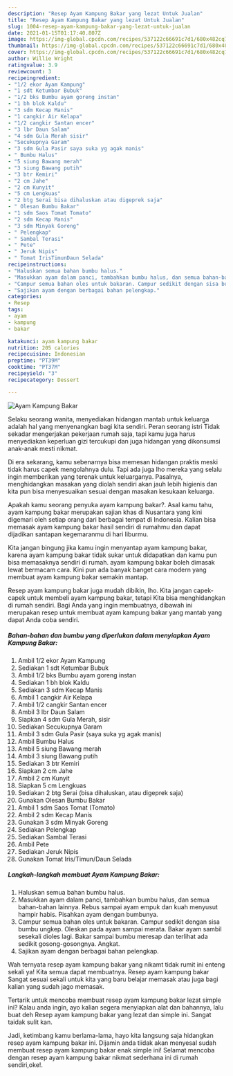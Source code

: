 ```yaml
---
description: "Resep Ayam Kampung Bakar yang lezat Untuk Jualan"
title: "Resep Ayam Kampung Bakar yang lezat Untuk Jualan"
slug: 1004-resep-ayam-kampung-bakar-yang-lezat-untuk-jualan
date: 2021-01-15T01:17:40.807Z
image: https://img-global.cpcdn.com/recipes/537122c66691c7d1/680x482cq70/ayam-kampung-bakar-foto-resep-utama.jpg
thumbnail: https://img-global.cpcdn.com/recipes/537122c66691c7d1/680x482cq70/ayam-kampung-bakar-foto-resep-utama.jpg
cover: https://img-global.cpcdn.com/recipes/537122c66691c7d1/680x482cq70/ayam-kampung-bakar-foto-resep-utama.jpg
author: Willie Wright
ratingvalue: 3.9
reviewcount: 3
recipeingredient:
- "1/2 ekor Ayam Kampung"
- "1 sdt Ketumbar Bubuk"
- "1/2 bks Bumbu ayam goreng instan"
- "1 bh blok Kaldu"
- "3 sdm Kecap Manis"
- "1 cangkir Air Kelapa"
- "1/2 cangkir Santan encer"
- "3 lbr Daun Salam"
- "4 sdm Gula Merah sisir"
- "Secukupnya Garam"
- "3 sdm Gula Pasir saya suka yg agak manis"
- " Bumbu Halus"
- "5 siung Bawang merah"
- "3 siung Bawang putih"
- "3 btr Kemiri"
- "2 cm Jahe"
- "2 cm Kunyit"
- "5 cm Lengkuas"
- "2 btg Serai bisa dihaluskan atau digeprek saja"
- " Olesan Bumbu Bakar"
- "1 sdm Saos Tomat Tomato"
- "2 sdm Kecap Manis"
- "3 sdm Minyak Goreng"
- " Pelengkap"
- " Sambal Terasi"
- " Pete"
- " Jeruk Nipis"
- " Tomat IrisTimunDaun Selada"
recipeinstructions:
- "Haluskan semua bahan bumbu halus."
- "Masukkan ayam dalam panci, tambahkan bumbu halus, dan semua bahan-bahan lainnya. Rebus sampai ayam empuk dan kuah menyusut hampir habis. Pisahkan ayam dengan bumbunya."
- "Campur semua bahan oles untuk bakaran. Campur sedikit dengan sisa bumbu ungkep. Oleskan pada ayam sampai merata. Bakar ayam sambil sesekali dioles lagi. Bakar sampai bumbu meresap dan terlihat ada sedikit gosong-gosongnya. Angkat."
- "Sajikan ayam dengan berbagai bahan pelengkap."
categories:
- Resep
tags:
- ayam
- kampung
- bakar

katakunci: ayam kampung bakar 
nutrition: 205 calories
recipecuisine: Indonesian
preptime: "PT39M"
cooktime: "PT37M"
recipeyield: "3"
recipecategory: Dessert

---
```



![Ayam Kampung Bakar](https://img-global.cpcdn.com/recipes/537122c66691c7d1/680x482cq70/ayam-kampung-bakar-foto-resep-utama.jpg)

Selaku seorang wanita, menyediakan hidangan mantab untuk keluarga adalah hal yang menyenangkan bagi kita sendiri. Peran seorang istri Tidak sekadar mengerjakan pekerjaan rumah saja, tapi kamu juga harus menyediakan keperluan gizi tercukupi dan juga hidangan yang dikonsumsi anak-anak mesti nikmat.

Di era  sekarang, kamu sebenarnya bisa memesan hidangan praktis meski tidak harus capek mengolahnya dulu. Tapi ada juga lho mereka yang selalu ingin memberikan yang terenak untuk keluarganya. Pasalnya, menghidangkan masakan yang diolah sendiri akan jauh lebih higienis dan kita pun bisa menyesuaikan sesuai dengan masakan kesukaan keluarga. 



Apakah kamu seorang penyuka ayam kampung bakar?. Asal kamu tahu, ayam kampung bakar merupakan sajian khas di Nusantara yang kini digemari oleh setiap orang dari berbagai tempat di Indonesia. Kalian bisa memasak ayam kampung bakar hasil sendiri di rumahmu dan dapat dijadikan santapan kegemaranmu di hari liburmu.

Kita jangan bingung jika kamu ingin menyantap ayam kampung bakar, karena ayam kampung bakar tidak sukar untuk didapatkan dan kamu pun bisa memasaknya sendiri di rumah. ayam kampung bakar boleh dimasak lewat bermacam cara. Kini pun ada banyak banget cara modern yang membuat ayam kampung bakar semakin mantap.

Resep ayam kampung bakar juga mudah dibikin, lho. Kita jangan capek-capek untuk membeli ayam kampung bakar, tetapi Kita bisa menghidangkan di rumah sendiri. Bagi Anda yang ingin membuatnya, dibawah ini merupakan resep untuk membuat ayam kampung bakar yang mantab yang dapat Anda coba sendiri.

<!--inarticleads1-->

##### Bahan-bahan dan bumbu yang diperlukan dalam menyiapkan Ayam Kampung Bakar:

1. Ambil 1/2 ekor Ayam Kampung
1. Sediakan 1 sdt Ketumbar Bubuk
1. Ambil 1/2 bks Bumbu ayam goreng instan
1. Sediakan 1 bh blok Kaldu
1. Sediakan 3 sdm Kecap Manis
1. Ambil 1 cangkir Air Kelapa
1. Ambil 1/2 cangkir Santan encer
1. Ambil 3 lbr Daun Salam
1. Siapkan 4 sdm Gula Merah, sisir
1. Sediakan Secukupnya Garam
1. Ambil 3 sdm Gula Pasir (saya suka yg agak manis)
1. Ambil  Bumbu Halus
1. Ambil 5 siung Bawang merah
1. Ambil 3 siung Bawang putih
1. Sediakan 3 btr Kemiri
1. Siapkan 2 cm Jahe
1. Ambil 2 cm Kunyit
1. Siapkan 5 cm Lengkuas
1. Sediakan 2 btg Serai (bisa dihaluskan, atau digeprek saja)
1. Gunakan  Olesan Bumbu Bakar
1. Ambil 1 sdm Saos Tomat (Tomato)
1. Ambil 2 sdm Kecap Manis
1. Gunakan 3 sdm Minyak Goreng
1. Sediakan  Pelengkap
1. Sediakan  Sambal Terasi
1. Ambil  Pete
1. Sediakan  Jeruk Nipis
1. Gunakan  Tomat Iris/Timun/Daun Selada




<!--inarticleads2-->

##### Langkah-langkah membuat Ayam Kampung Bakar:

1. Haluskan semua bahan bumbu halus.
1. Masukkan ayam dalam panci, tambahkan bumbu halus, dan semua bahan-bahan lainnya. Rebus sampai ayam empuk dan kuah menyusut hampir habis. Pisahkan ayam dengan bumbunya.
1. Campur semua bahan oles untuk bakaran. Campur sedikit dengan sisa bumbu ungkep. Oleskan pada ayam sampai merata. Bakar ayam sambil sesekali dioles lagi. Bakar sampai bumbu meresap dan terlihat ada sedikit gosong-gosongnya. Angkat.
1. Sajikan ayam dengan berbagai bahan pelengkap.




Wah ternyata resep ayam kampung bakar yang nikamt tidak rumit ini enteng sekali ya! Kita semua dapat membuatnya. Resep ayam kampung bakar Sangat sesuai sekali untuk kita yang baru belajar memasak atau juga bagi kalian yang sudah jago memasak.

Tertarik untuk mencoba membuat resep ayam kampung bakar lezat simple ini? Kalau anda ingin, ayo kalian segera menyiapkan alat dan bahannya, lalu buat deh Resep ayam kampung bakar yang lezat dan simple ini. Sangat taidak sulit kan. 

Jadi, ketimbang kamu berlama-lama, hayo kita langsung saja hidangkan resep ayam kampung bakar ini. Dijamin anda tiidak akan menyesal sudah membuat resep ayam kampung bakar enak simple ini! Selamat mencoba dengan resep ayam kampung bakar nikmat sederhana ini di rumah sendiri,oke!.

